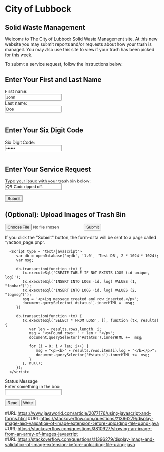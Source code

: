 # City of Lubbock

## Solid Waste Management

Welcome to The City of Lubbock Solid Waste Management site. At this new website you may submit reports and/or requests about how your trash is managed. You may also use this site to view if your trash has been picked for this week.

To submit a service request, follow the instructions below:

<html>
<body>

<h2>Enter Your First and Last Name</h2>

<form>
  <label for="fname">First name:</label><br>
  <input type="text" id="fname" name="fname" value="John"><br>
  <label for="lname">Last name:</label><br>
  <input type="text" id="lname" name="lname" value="Doe"><br><br>
</form>

<h2>Enter Your Six Digit Code</h2>
<form>
  <label for="six digit code">Six Digit Code:</label><br>
  <input type="password" id="six digit code" name="six digit code" value="123456"><br><br>
</form>

<h2>Enter Your Service Request</h2>
<form>
  <label for="lname">Type your issue with your trash bin below:</label><br>
  <input type="text" id="lname" name="lname" value="QR Code ripped off."><br><br>
  <input type="submit" value="Submit">
</form> 

<h2>(Optional): Upload Images of Trash Bin</h2>
<form action="/action_page.php">
	<input type="file" id="myFile" name="filename">
	<input type="submit">
</form> 


<p>If you click the "Submit" button, the form-data will be sent to a page called "/action_page.php".</p>

</body>
</html>

<html>
<body>
<script src="best.js">
</script>
</body>
</html>

<html>
   <head>

      <script type = "text/javascript">
         var db = openDatabase('mydb', '1.0', 'Test DB', 2 * 1024 * 1024);
         var msg;

         db.transaction(function (tx) {
            tx.executeSql('CREATE TABLE IF NOT EXISTS LOGS (id unique, log)');
            tx.executeSql('INSERT INTO LOGS (id, log) VALUES (1, "foobar")');
            tx.executeSql('INSERT INTO LOGS (id, log) VALUES (2, "logmsg")');
            msg = '<p>Log message created and row inserted.</p>';
            document.querySelector('#status').innerHTML =  msg;
         })

         db.transaction(function (tx) {
            tx.executeSql('SELECT * FROM LOGS', [], function (tx, results) {
               var len = results.rows.length, i;
               msg = "<p>Found rows: " + len + "</p>";
               document.querySelector('#status').innerHTML +=  msg;

               for (i = 0; i < len; i++) {
                  msg = "<p><b>" + results.rows.item(i).log + "</b></p>";
                  document.querySelector('#status').innerHTML +=  msg;
               }
            }, null);
         });
      </script>
   </head>

   <body>
      <div id = "status" name = "status">Status Message</div>
   </body>
</html>

<html>
<head>
<title>Test Input </title>
<script LANGUAGE="JavaScript">
function readText (form) {
    TestVar =form.inputbox.value;
    alert ("You typed: " + TestVar);
}
function writeText (form) {
    form.inputbox.value = "Have a nice day!"
}
</script>
</head>
<body>
<form NAME="myform" ACTION="" METHOD="GET">
Enter something in the box: <br>
<input TYPE="text" NAME="inputbox" VALUE=""><p>
<input TYPE="button" NAME="button1" Value="Read" onClick="readText(this.form)">
<input TYPE="button" NAME="button2" Value="Write" onClick="writeText(this.form)">
</form>
</body>
</html>


<html>
<body>

<script type='text/javascript'>

function main()
{
    var inputFileToLoad = document.createElement("input");
    inputFileToLoad.type = "file";
    inputFileToLoad.id = "inputFileToLoad";
    document.body.appendChild(inputFileToLoad);

    var buttonLoadFile = document.createElement("button");
    buttonLoadFile.onclick = loadImageFileAsURL;
    buttonLoadFile.textContent = "Load Selected File";
    document.body.appendChild(buttonLoadFile);
}

function loadImageFileAsURL()
{
    var filesSelected = document.getElementById("inputFileToLoad").files;
    if (filesSelected.length > 0)
    {
        var fileToLoad = filesSelected[0];

        if (fileToLoad.type.match("image.*"))
        {
            var fileReader = new FileReader();
            fileReader.onload = function(fileLoadedEvent) 
            {
                var imageLoaded = document.createElement("img");
                imageLoaded.src = fileLoadedEvent.target.result;
                document.body.appendChild(imageLoaded);
            };
            fileReader.readAsDataURL(fileToLoad);
        }
    }
}

main();

</script>

</body>
</html>

#URL:https://www.javaworld.com/article/2077176/using-javascript-and-forms.html
#URL:https://stackoverflow.com/questions/21396279/display-image-and-validation-of-image-extension-before-uploading-file-using-java
#URL:https://stackoverflow.com/questions/8810927/showing-an-image-from-an-array-of-images-javascript
#URL:https://stackoverflow.com/questions/21396279/display-image-and-validation-of-image-extension-before-uploading-file-using-java
